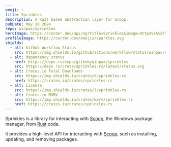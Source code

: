 ```yaml
---
emoji: ✨
title: Sprinkles
description: A Rust based abstraction layer for Scoop.
pubDate: May 20 2024
repo: winpax/sprinkles
heroImage: https://cordor.dev/api/og?title=Sprinkles&image=https%3A%2F%2Fcordor.dev%2Femojis%2Fsparkles.svg
profileImage: https://cordor.dev/emojis/sparkles.svg
shields:
  - alt: Github Workflow Status
    src: https://img.shields.io/github/actions/workflow/status/winpax/sprinkles/build.yml
  - alt: dependency status
    href: https://deps.rs/repo/github/winpax/sprinkles
    src: https://deps.rs/crate/sprinkles-rs/latest/status.svg
  - alt: Crates.io Total Downloads
    src: https://img.shields.io/crates/d/sprinkles-rs
    href: https://crates.io/crates/sprinkles-rs
  - alt: License
    src: https://img.shields.io/crates/l/sprinkles-rs
  - alt: Crates.io MSRV
    src: https://img.shields.io/crates/msrv/sprinkles-rs
    href: https://crates.io/crates/sprinkles-rs
---
```


Sprinkles is a library for interacting with [Scoop](https://scoop.sh), the Windows package manager, from [Rust](https://www.rust-lang.org/) code.

It provides a high-level API for interacting with [Scoop](https://scoop.sh), such as installing, updating, and removing packages.
